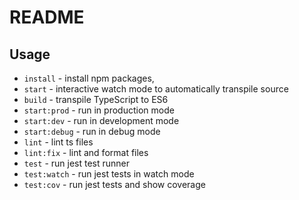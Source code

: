 # README

## Usage

- `install` - install npm packages,
- `start` - interactive watch mode to automatically transpile source
- `build` - transpile TypeScript to ES6
- `start:prod` - run in production mode
- `start:dev` - run in development mode
- `start:debug` - run in debug mode
- `lint` - lint ts files
- `lint:fix` - lint and format files
- `test` - run jest test runner
- `test:watch` - run jest tests in watch mode
- `test:cov` - run jest tests and show coverage
